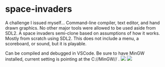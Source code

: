 # space-invaders

A challenge I issued myself... Command-line compiler, text editor, and hand drawn graphics. No other major tools were allowed to be used aside from SDL2.
A space invaders semi-clone based on assumptions of how it works. Mostly from scratch using SDL2.
This does not include a menu, a scoreboard, or sound, but it is playable.

Can be compiled and debugged in VSCode. Be sure to have MinGW installed, current setting is pointing at the C://MinGW// .
<img src="https://i.imgur.com/PQQgUhC.png"/>
<img src="https://i.imgur.com/nefC4E3.png"/>

